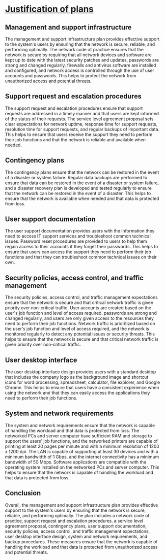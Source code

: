 # <u>**Justification of plans**</u>

## Management and support infrastructure

The management and support infrastructure plan provides effective support to the system's users by ensuring that the network is secure, reliable, and performing optimally. The network code of practice ensures that the network is secure by requiring that all network devices and software are kept up to date with the latest security patches and updates, passwords are strong and changed regularly, firewalls and antivirus software are installed and configured, and network access is controlled through the use of user accounts and passwords. This helps to protect the network from unauthorized access and potential threats.

## Support request and escalation procedures

The support request and escalation procedures ensure that support requests are addressed in a timely manner and that users are kept informed of the status of their requests. The service level agreement proposal sets clear expectations for network uptime, response time for support requests, resolution time for support requests, and regular backups of important data. This helps to ensure that users receive the support they need to perform their job functions and that the network is reliable and available when needed.

## Contingency plans

The contingency plans ensure that the network can be restored in the event of a disaster or system failure. Regular data backups are performed to ensure that data can be restored in the event of a disaster or system failure, and a disaster recovery plan is developed and tested regularly to ensure that the network can be restored in the event of a disaster. This helps to ensure that the network is available when needed and that data is protected from loss.

## User support documentation

The user support documentation provides users with the information they need to access IT support services and troubleshoot common technical issues. Password reset procedures are provided to users to help them regain access to their accounts if they forget their passwords. This helps to ensure that users can access the support they need to perform their job functions and that they can troubleshoot common technical issues on their own.

## Security policies, access control, and traffic management

The security policies, access control, and traffic management expectations ensure that the network is secure and that critical network traffic is given priority over non-critical traffic. User accounts are created based on the user's job function and level of access required, passwords are strong and changed regularly, and users are only given access to the resources they need to perform their job functions. Network traffic is prioritized based on the user's job function and level of access required, and the network is monitored regularly to detect any potential issues or security threats. This helps to ensure that the network is secure and that critical network traffic is given priority over non-critical traffic.

## User desktop interface

The user desktop interface design provides users with a standard desktop that includes the company logo as the background image and shortcut icons for word processing, spreadsheet, calculator, file explorer, and Google Chrome. This helps to ensure that users have a consistent experience when using the network and that they can easily access the applications they need to perform their job functions.

## System and network requirements

The system and network requirements ensure that the network is capable of handling the workload and that data is protected from loss. The networked PCs and server computer have sufficient RAM and storage to support the users' job functions, and the networked printers are capable of printing at least 20 pages per minute and with a minimum resolution of 1200 x 1200 dpi. The LAN is capable of supporting at least 30 devices and with a minimum bandwidth of 1 Gbps, and the internet connectivity has a minimum bandwidth of 50 Mbps. Software applications are compatible with the operating system installed on the networked PCs and server computer. This helps to ensure that the network is capable of handling the workload and that data is protected from loss.

## Conclusion

Overall, the management and support infrastructure plan provides effective support to the system's users by ensuring that the network is secure, reliable, and performing optimally. The plan includes a network code of practice, support request and escalation procedures, a service level agreement proposal, contingency plans, user support documentation, security policies, access control, and traffic management expectations, user desktop interface design, system and network requirements, and backup procedures. These measures ensure that the network is capable of handling the workload and that data is protected from unauthorized access and potential threats.
